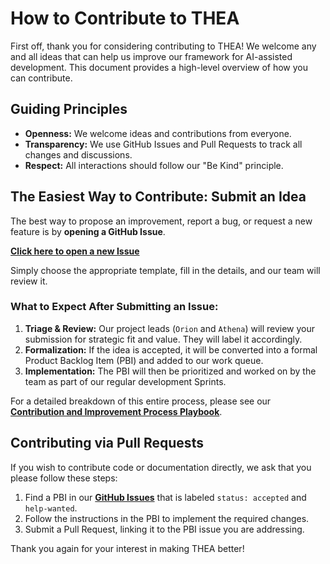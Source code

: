 # How to Contribute to THEA

First off, thank you for considering contributing to THEA! We welcome any and all ideas that can help us improve our framework for AI-assisted development. This document provides a high-level overview of how you can contribute.

## Guiding Principles

- **Openness:** We welcome ideas and contributions from everyone.
- **Transparency:** We use GitHub Issues and Pull Requests to track all changes and discussions.
- **Respect:** All interactions should follow our "Be Kind" principle.

## The Easiest Way to Contribute: Submit an Idea

The best way to propose an improvement, report a bug, or request a new feature is by **opening a GitHub Issue**.

[**Click here to open a new Issue**](https://github.com/your-repo/thea/issues/new/choose)

Simply choose the appropriate template, fill in the details, and our team will review it.

### What to Expect After Submitting an Issue:

1.  **Triage & Review:** Our project leads (`Orion` and `Athena`) will review your submission for strategic fit and value. They will label it accordingly.
2.  **Formalization:** If the idea is accepted, it will be converted into a formal Product Backlog Item (PBI) and added to our work queue.
3.  **Implementation:** The PBI will then be prioritized and worked on by the team as part of our regular development Sprints.

For a detailed breakdown of this entire process, please see our **[Contribution and Improvement Process Playbook](thea/application-guides/playbooks/process_guidance/contribution-and-improvement-playbook.md)**.

## Contributing via Pull Requests

If you wish to contribute code or documentation directly, we ask that you please follow these steps:

1.  Find a PBI in our **[GitHub Issues](https://github.com/your-repo/thea/issues)** that is labeled `status: accepted` and `help-wanted`.
2.  Follow the instructions in the PBI to implement the required changes.
3.  Submit a Pull Request, linking it to the PBI issue you are addressing.

Thank you again for your interest in making THEA better!
